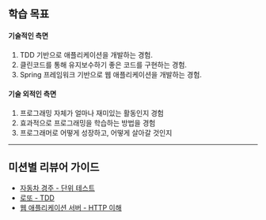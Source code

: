 ## 학습 목표
#### 기술적인 측면
1. TDD 기반으로 애플리케이션을 개발하는 경험.
2. 클린코드를 통해 유지보수하기 좋은 코드를 구현하는 경험.
3. Spring 프레임워크 기반으로 웹 애플리케이션을 개발하는 경험.

#### 기술 외적인 측면
1. 프로그래밍 자체가 얼마나 재미있는 활동인지 경험
2. 효과적으로 프로그래밍을 학습하는 방법을 경험
3. 프로그래머로 어떻게 성장하고, 어떻게 살아갈 것인지

---
## 미션별 리뷰어 가이드
- [자동차 경주 - 단위 테스트](./racingcar.md)
- [로또 - TDD](./lotto.md)
- [웹 애플리케이션 서버 - HTTP 이해](./was.md)
